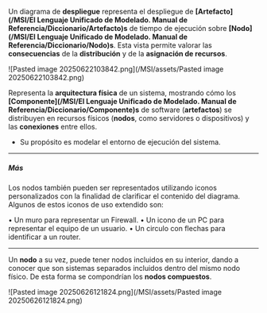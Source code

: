 Un diagrama de **despliegue** representa el despliegue de **[Artefacto](/MSI/El Lenguaje Unificado de Modelado. Manual de Referencia/Diccionario/Artefacto)s** de tiempo de ejecución sobre **[Nodo](/MSI/El Lenguaje Unificado de Modelado. Manual de Referencia/Diccionario/Nodo)s**. 
Esta vista permite valorar las **consecuencias** de la **distribución** y de la **asignación de recursos**.

![Pasted image 20250622103842.png](/MSI/assets/Pasted image 20250622103842.png)

Representa la **arquitectura física** de un sistema, mostrando cómo los **[Componente](/MSI/El Lenguaje Unificado de Modelado. Manual de Referencia/Diccionario/Componente)s** de software (**artefactos**) se distribuyen en recursos físicos (**nodos**, como servidores o dispositivos) y las **conexiones** entre ellos.

- Su propósito es modelar el entorno de ejecución del sistema.
****
##### **Más**
Los nodos también pueden ser representados utilizando iconos personalizados con la finalidad de clarificar el contenido del diagrama. Algunos de estos iconos de uso extendido son: 

• Un muro para representar un Firewall. 
• Un icono de un PC para representar el equipo de un usuario. 
• Un circulo con flechas para identificar a un router.
****
Un **nodo** a su vez, puede tener nodos incluidos en su interior, dando a conocer que son sistemas separados incluidos dentro del mismo nodo físico. De esta forma se compondrían los **nodos compuestos**.

![Pasted image 20250626121824.png](/MSI/assets/Pasted image 20250626121824.png)